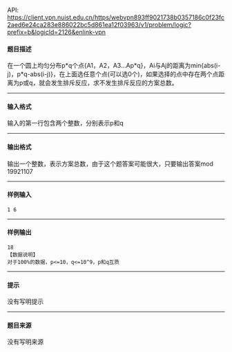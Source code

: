API: https://client.vpn.nuist.edu.cn/https/webvpn893ff9021738b0357186c0f23fc2aed6e24ca283e886022bc5d861ea12f03963/v1/problem/logic?prefix=b&logicId=2126&enlink-vpn

#### 题目描述

在一个圆上均匀分布p\*q个点{A1，A2，A3…Ap\*q}，Ai与Aj的距离为min{abs(i-j)，p\*q-abs(i-j)}，在上面选任意个点(可以选0个)，如果选择的点中存在两个点距离为p或q，就会发生排斥反应，求不发生排斥反应的方案总数。

---

#### 输入格式

输入的第一行包含两个整数，分别表示p和q

---

#### 输出格式

输出一个整数，表示方案总数，由于这个题答案可能很大，只要输出答案mod 19921107

---

#### 样例输入
```
1 6

```

---

#### 样例输出
```
18
【数据说明】
对于100%的数据，p<=10，q<=10^9，p和q互质

```

---

#### 提示

没有写明提示

---

#### 题目来源

没有写明来源